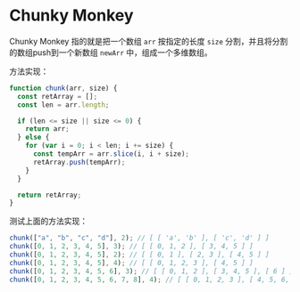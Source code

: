 Chunky Monkey
===

Chunky Monkey 指的就是把一个数组 `arr` 按指定的长度 `size` 分割，并且将分割的数组push到一个新数组 `newArr` 中，组成一个多维数组。

方法实现：

```js
function chunk(arr, size) {
  const retArray = [];
  const len = arr.length;

  if (len <= size || size <= 0) {
    return arr;
  } else {
    for (var i = 0; i < len; i += size) {
      const tempArr = arr.slice(i, i + size);
      retArray.push(tempArr);
    }
  }

  return retArray;
}
```

测试上面的方法实现：

```js
chunk(["a", "b", "c", "d"], 2); // [ [ 'a', 'b' ], [ 'c', 'd' ] ]
chunk([0, 1, 2, 3, 4, 5], 3); // [ [ 0, 1, 2 ], [ 3, 4, 5 ] ]
chunk([0, 1, 2, 3, 4, 5], 2); // [ [ 0, 1 ], [ 2, 3 ], [ 4, 5 ] ]
chunk([0, 1, 2, 3, 4, 5], 4); // [ [ 0, 1, 2, 3 ], [ 4, 5 ] ]
chunk([0, 1, 2, 3, 4, 5, 6], 3); // [ [ 0, 1, 2 ], [ 3, 4, 5 ], [ 6 ] ]
chunk([0, 1, 2, 3, 4, 5, 6, 7, 8], 4); // [ [ 0, 1, 2, 3 ], [ 4, 5, 6, 7 ], [ 8 ] ]
```
